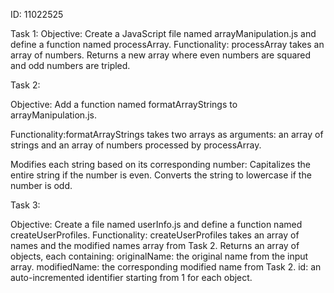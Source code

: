 ID: 11022525

Task 1: Objective: Create a JavaScript file named arrayManipulation.js and define a function named processArray.
          Functionality: processArray takes an array of numbers. Returns a new array where even numbers are squared and odd numbers are tripled.

Task 2:

Objective: Add a function named formatArrayStrings to arrayManipulation.js.

Functionality:formatArrayStrings takes two arrays as arguments: an array of strings and an array of numbers processed by processArray.

Modifies each string based on its corresponding number:
Capitalizes the entire string if the number is even.
Converts the string to lowercase if the number is odd.

Task 3:

Objective: Create a file named userInfo.js and define a function named createUserProfiles.
Functionality: createUserProfiles takes an array of names and the modified names array from Task 2.
Returns an array of objects, each containing:
originalName: the original name from the input array.
modifiedName: the corresponding modified name from Task 2.
id: an auto-incremented identifier starting from 1 for each object.
